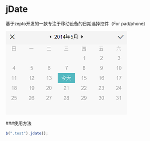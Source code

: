jDate
====

基于zepto开发的一款专注于移动设备的日期选择控件（For pad/phone）

<img src="readme.png" alt="">

###使用方法

```js
$(".test").jdate();
```